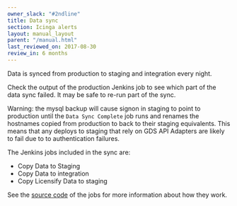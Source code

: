 ```yaml
---
owner_slack: "#2ndline"
title: Data sync
section: Icinga alerts
layout: manual_layout
parent: "/manual.html"
last_reviewed_on: 2017-08-30
review_in: 6 months
---
```


Data is synced from production to staging and integration every night.

Check the output of the production Jenkins job to see which part of
the data sync failed. It may be safe to re-run part of the sync.

Warning: the mysql backup will cause signon in staging to point to production until the `Data Sync Complete` job runs and renames the hostnames copied from production to back to their staging equivalents.  This means that any deploys to staging that rely on GDS API Adapters are likely to fail due to to authentication failures.

The Jenkins jobs included in the sync are:

* Copy Data to Staging
* Copy Data to integration
* Copy Licensify Data to staging

See the [source code](https://github.com/alphagov/env-sync-and-backup/tree/master/jobs) of the jobs for more information about how they work.

